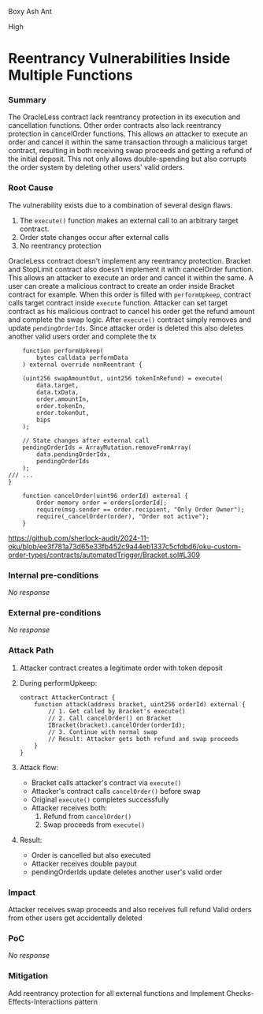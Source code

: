 Boxy Ash Ant

High

# Reentrancy Vulnerabilities Inside Multiple Functions

### Summary

The OracleLess contract lack reentrancy protection in its execution and cancellation functions. Other order contracts also lack reentrancy protection in cancelOrder functions. This allows an attacker to execute an order and cancel it within the same transaction through a malicious target contract, resulting in both receiving swap proceeds and getting a refund of the initial deposit. This not only allows double-spending but also corrupts the order system by deleting other users' valid orders.

### Root Cause

The vulnerability exists due to a combination of several design flaws. 
1.  The `execute()` function makes an external call to an arbitrary target contract. 
2.  Order state changes occur after external calls
3. No reentrancy protection

OracleLess contract doesn't implement any reentrancy protection. Bracket and StopLimit contract also doesn't implement it with cancelOrder function. This allows an attacker to execute an order and cancel it within the same.
A user can create a malicious contract to create an order inside Bracket contract for example. When this order is filled with `performUpkeep`, contract calls target contract inside `execute` function. Attacker can set target contract as his malicious contract to cancel his order get the refund amount and complete the swap logic. After `execute()` contract simply removes and update `pendingOrderIds`. Since attacker order is deleted this also deletes another valid users order and complete the tx

```solidity
    function performUpkeep(
        bytes calldata performData
    ) external override nonReentrant {

    (uint256 swapAmountOut, uint256 tokenInRefund) = execute(
        data.target,
        data.txData,
        order.amountIn,
        order.tokenIn,
        order.tokenOut,
        bips
    );

    // State changes after external call
    pendingOrderIds = ArrayMutation.removeFromArray(
        data.pendingOrderIdx,
        pendingOrderIds
    );
/// ...
}

    function cancelOrder(uint96 orderId) external {
        Order memory order = orders[orderId];
        require(msg.sender == order.recipient, "Only Order Owner");
        require(_cancelOrder(order), "Order not active");
    }
```
https://github.com/sherlock-audit/2024-11-oku/blob/ee3f781a73d65e33fb452c9a44eb1337c5cfdbd6/oku-custom-order-types/contracts/automatedTrigger/Bracket.sol#L309

### Internal pre-conditions

_No response_

### External pre-conditions

_No response_

### Attack Path

1. Attacker  contract creates a legitimate order with token deposit
2. During performUpkeep:
   ```solidity
   contract AttackerContract {
       function attack(address bracket, uint256 orderId) external {
           // 1. Get called by Bracket's execute()
           // 2. Call cancelOrder() on Bracket
           IBracket(bracket).cancelOrder(orderId);
           // 3. Continue with normal swap
           // Result: Attacker gets both refund and swap proceeds
       }
   }
   ```

3. Attack flow:
   - Bracket calls attacker's contract via `execute()`
   - Attacker's contract calls `cancelOrder()` before swap
   - Original `execute()` completes successfully
   - Attacker receives both:
     1. Refund from `cancelOrder()`
     2. Swap proceeds from `execute()`

4. Result:
   - Order is cancelled but also executed
   - Attacker receives double payout
   -  pendingOrderIds update deletes another user's valid order
  

### Impact

Attacker receives swap proceeds and also receives full refund
Valid orders from other users get accidentally deleted

### PoC

_No response_

### Mitigation

Add reentrancy protection for all external functions and Implement Checks-Effects-Interactions pattern